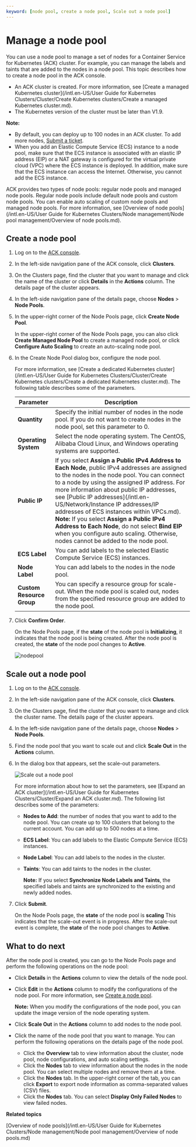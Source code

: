 ```yaml
---
keyword: [node pool, create a node pool, Scale out a node pool]
---
```


# Manage a node pool

You can use a node pool to manage a set of nodes for a Container Service for Kubernetes \(ACK\) cluster. For example, you can manage the labels and taints that are added to the nodes in a node pool. This topic describes how to create a node pool in the ACK console.

-   An ACK cluster is created. For more information, see [Create a managed Kubernetes cluster](/intl.en-US/User Guide for Kubernetes Clusters/Cluster/Create Kubernetes clusters/Create a managed Kubernetes cluster.md).
-   The Kubernetes version of the cluster must be later than V1.9.

**Note:**

-   By default, you can deploy up to 100 nodes in an ACK cluster. To add more nodes, [Submit a ticket](https://workorder-intl.console.aliyun.com/console.htm).
-   When you add an Elastic Compute Service \(ECS\) instance to a node pool, make sure that the ECS instance is associated with an elastic IP address \(EIP\) or a NAT gateway is configured for the virtual private cloud \(VPC\) where the ECS instance is deployed. In addition, make sure that the ECS instance can access the Internet. Otherwise, you cannot add the ECS instance.

ACK provides two types of node pools: regular node pools and managed node pools. Regular node pools include default node pools and custom node pools. You can enable auto scaling of custom node pools and managed node pools. For more information, see [Overview of node pools](/intl.en-US/User Guide for Kubernetes Clusters/Node management/Node pool management/Overview of node pools.md).

## Create a node pool

1.  Log on to the [ACK console](https://cs.console.aliyun.com).

2.  In the left-side navigation pane of the ACK console, click **Clusters**.

3.  On the Clusters page, find the cluster that you want to manage and click the name of the cluster or click **Details** in the **Actions** column. The details page of the cluster appears.

4.  In the left-side navigation pane of the details page, choose **Nodes** \> **Node Pools**.

5.  In the upper-right corner of the Node Pools page, click **Create Node Pool**.

    In the upper-right corner of the Node Pools page, you can also click **Create Managed Node Pool** to create a managed node pool, or click **Configure Auto Scaling** to create an auto-scaling node pool.

6.  In the Create Node Pool dialog box, configure the node pool.

    For more information, see [Create a dedicated Kubernetes cluster](/intl.en-US/User Guide for Kubernetes Clusters/Cluster/Create Kubernetes clusters/Create a dedicated Kubernetes cluster.md). The following table describes some of the parameters.

    |Parameter|Description|
    |---------|-----------|
    |**Quantity**|Specify the initial number of nodes in the node pool. If you do not want to create nodes in the node pool, set this parameter to 0.|
    |**Operating System**|Select the node operating system. The CentOS, Alibaba Cloud Linux, and Windows operating systems are supported.|
    |**Public IP**|If you select **Assign a Public IPv4 Address to Each Node**, public IPv4 addresses are assigned to the nodes in the node pool. You can connect to a node by using the assigned IP address. For more information about public IP addresses, see [Public IP addresses](/intl.en-US/Network/Instance IP addresses/IP addresses of ECS instances within VPCs.md). **Note:** If you select **Assign a Public IPv4 Address to Each Node**, do not select **Bind EIP** when you configure auto scaling. Otherwise, nodes cannot be added to the node pool. |
    |**ECS Label**|You can add labels to the selected Elastic Compute Service \(ECS\) instances.|
    |**Node Label**|You can add labels to the nodes in the node pool.|
    |**Custom Resource Group**|You can specify a resource group for scale-out. When the node pool is scaled out, nodes from the specified resource group are added to the node pool.|

7.  Click **Confirm Order**.

    On the Node Pools page, if the **state** of the node pool is **Initializing**, it indicates that the node pool is being created. After the node pool is created, the **state** of the node pool changes to **Active**.

    ![nodepool](https://static-aliyun-doc.oss-accelerate.aliyuncs.com/assets/img/en-US/5365359951/p95881.png)


## Scale out a node pool

1.  Log on to the [ACK console](https://cs.console.aliyun.com).

2.  In the left-side navigation pane of the ACK console, click **Clusters**.

3.  On the Clusters page, find the cluster that you want to manage and click the cluster name. The details page of the cluster appears.

4.  In the left-side navigation pane of the details page, choose **Nodes** \> **Node Pools**.

5.  Find the node pool that you want to scale out and click **Scale Out** in the **Actions** column.

6.  In the dialog box that appears, set the scale-out parameters.

    ![Scale out a node pool](https://static-aliyun-doc.oss-accelerate.aliyuncs.com/assets/img/en-US/2835359951/p96553.png)

    For more information about how to set the parameters, see [Expand an ACK cluster](/intl.en-US/User Guide for Kubernetes Clusters/Cluster/Expand an ACK cluster.md). The following list describes some of the parameters:

    -   **Nodes to Add**: the number of nodes that you want to add to the node pool. You can create up to 100 clusters that belong to the current account. You can add up to 500 nodes at a time.
    -   **ECS Label**: You can add labels to the Elastic Compute Service \(ECS\) instances.
    -   **Node Label**: You can add labels to the nodes in the cluster.
    -   **Taints**: You can add taints to the nodes in the cluster.

        **Note:** If you select **Synchronize Node Labels and Taints**, the specified labels and taints are synchronized to the existing and newly added nodes.

7.  Click **Submit**.

    On the Node Pools page, the **state** of the node pool is **scaling** This indicates that the scale-out event is in progress. After the scale-out event is complete, the **state** of the node pool changes to **Active**.


## What to do next

After the node pool is created, you can go to the Node Pools page and perform the following operations on the node pool:

-   Click **Details** in the **Actions** column to view the details of the node pool.
-   Click **Edit** in the **Actions** column to modify the configurations of the node pool. For more information, see [Create a node pool](#section_eq0_lmv_4a7).

    **Note:** When you modify the configurations of the node pool, you can update the image version of the node operating system.

-   Click **Scale Out** in the **Actions** column to add nodes to the node pool.
-   Click the name of the node pool that you want to manage. You can perform the following operations on the details page of the node pool.
    -   Click the **Overview** tab to view information about the cluster, node pool, node configurations, and auto scaling settings.
    -   Click the **Nodes** tab to view information about the nodes in the node pool. You can select multiple nodes and remove them at a time.
    -   Click the **Nodes** tab. In the upper-right corner of the tab, you can click **Export** to export node information as comma-separated values \(CSV\) files.
    -   Click the **Nodes** tab. You can select **Display Only Failed Nodes** to view failed nodes.

**Related topics**  


[Overview of node pools](/intl.en-US/User Guide for Kubernetes Clusters/Node management/Node pool management/Overview of node pools.md)

